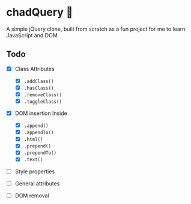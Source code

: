 # chadQuery :muscle:

A simple jQuery clone, built from scratch as a fun project for me to learn JavaScript and DOM

## Todo


- [x] Class Attributes

	- [x] `.addClass()`
	- [x] `.hasClass()`
	- [x] `.removeClass()`
	- [x] `.toggleClass()`

- [x] DOM insertion Inside

	- [x] `.append()`
	- [x] `.appendTo()`
	- [x] `.html()`
	- [x] `.prepend()`
	- [x] `.prependTo()`
	- [x] `.text()`

- [ ] Style properties
- [ ] General attributes

- [ ] DOM removal
